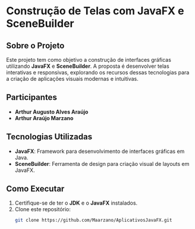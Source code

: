 # Construção de Telas com JavaFX e SceneBuilder  

## Sobre o Projeto  
Este projeto tem como objetivo a construção de interfaces gráficas utilizando **JavaFX** e **SceneBuilder**. A proposta é desenvolver telas interativas e responsivas, explorando os recursos dessas tecnologias para a criação de aplicações visuais modernas e intuitivas.  

## Participantes  
- **Arthur Augusto Alves Araújo**  
- **Arthur Araújo Marzano**  

## Tecnologias Utilizadas  
- **JavaFX**: Framework para desenvolvimento de interfaces gráficas em Java.  
- **SceneBuilder**: Ferramenta de design para criação visual de layouts em JavaFX.  

## Como Executar  
1. Certifique-se de ter o **JDK** e o **JavaFX** instalados.  
2. Clone este repositório:  
   ```bash
   git clone https://github.com/Maarzano/AplicativosJavaFX.git
